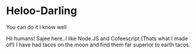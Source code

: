# Heloo-Darling
You can do it i know well

Hii humans!
Sajee here..I like Node.JS and Cofeescript (Thats what I made of!)
I have had tacos on the moon and find them far superior to earth tacos.
